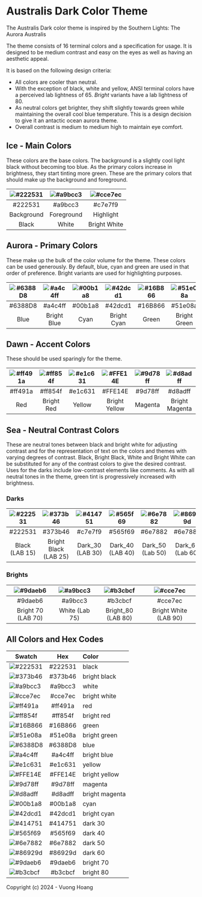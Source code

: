 # Australis Dark Color Theme

The Australis Dark color theme is inspired by the Southern Lights: The Aurora Australis

The theme consists of 16 terminal colors and a specification for usage.  It is designed to be medium contrast and easy on the eyes as well as having an aesthetic appeal.

It is based on the following design criteria:
* All colors are cooler than neutral.
* With the exception of black, white and yellow, ANSI terminal colors have a perceived lab lightness of 65.  *Bright* variants have a lab lightness of 80.
* As neutral colors get brighter, they shift slightly towards green while maintaining the overall cool blue temperature.  This is a design decision to give it an antactic ocean aurora theme.
* Overall contrast is medium to medium high to maintain eye comfort.

## Ice - Main Colors

These colors are the base colors.  The background is a slightly cool light black without becoming too blue.  As the primary colors increase in brightness, they start tinting more green.  These are the primary colors that should make up the background and foreground.

| ![#222531](https://placehold.co/100/222531/222531) | ![#a9bcc3](https://placehold.co/100/a9bcc3/a9bcc3) |![#cce7ec](https://placehold.co/100/cce7ec/cce7ec) |
| :----: | :----: | :----: |
| #222531 | #a9bcc3 | #c7e7f9 |
| Background | Foreground | Highlight |
| Black | White | Bright White |

## Aurora - Primary Colors

These make up the bulk of the color volume for the theme.  These colors can be used generously.  By default, blue, cyan and green are used in that order of preference.  Bright variants are used for highlighting purposes.

| ![#6388D8](https://placehold.co/100/6388D8/6388D8) | ![#a4c4ff](https://placehold.co/100/a4c4ff/a4c4ff) | ![#00b1a8](https://placehold.co/100/00b1a8/00b1a8) | ![#42dcd1](https://placehold.co/100/42dcd1/42dcd1) | ![#16B866](https://placehold.co/100/16B866/16B866) | ![#51e08a](https://placehold.co/100/51e08a/51e08a)  |
| :----: | :----: | :----: |  :----: | :----: | :----: |
| #6388D8 | #a4c4ff | #00b1a8 | #42dcd1 | #16B866 | #51e08a
| Blue | Bright Blue | Cyan | Bright Cyan | Green | Bright Green |

## Dawn - Accent Colors

These should be used sparingly for the theme.

| ![#ff491a](https://placehold.co/100/ff491a/ff491a) | ![#ff854f](https://placehold.co/100/ff854f/ff854f) | ![#e1c631](https://placehold.co/100/e1c631/e1c631) |  ![#FFE14E](https://placehold.co/100/FFE14E/FFE14E) | ![#9d78ff](https://placehold.co/100/9d78ff/9d78ff) | ![#d8adff](https://placehold.co/100/d8adff/d8adff)  |
| :----: | :----: | :----: |  :----: | :----: | :----: |
| #ff491a | #ff854f | #e1c631 | #FFE14E | #9d78ff | #d8adff
| Red  | Bright Red | Yellow | Bright Yellow  | Magenta | Bright Magenta |

## Sea - Neutral Contrast Colors

These are neutral tones between black and bright white for adjusting contrast and for the representation of text on the colors and themes with varying degrees of contrast.  Black, Bright Black, White and Bright White can be substituted for any of the contrast colors to give the desired contrast.  Uses for the darks include low-contrast elements like comments.  As with all neutral tones in the theme, green tint is progressively increased with brightness.

### Darks

| ![#222531](https://placehold.co/100/222531/222531) | ![#373b46](https://placehold.co/100/373b46/373b46) | ![#414751](https://placehold.co/100/414751/414751) | ![#565f69](https://placehold.co/100/565f69/565f69) |  ![#6e7882](https://placehold.co/100/6e7882/6e7882) |   ![#86929d](https://placehold.co/100/86929d/86929d) |
| :----: | :----: | :----: | :----: | :----: | :----: |
| #222531 | #373b46 | #c7e7f9 | #565f69 | #6e7882 | #6e7882 |
| Black (LAB 15) | Bright Black (LAB 25) | Dark_30 (LAB 30) | Dark_40 (LAB 40) | Dark_50 (Lab 50) | Dark_60 (Lab 60)

### Brights

|  ![#9daeb6](https://placehold.co/100/9daeb6/9daeb6) |![#a9bcc3](https://placehold.co/100/a9bcc3/a9bcc3) |       ![#b3cbcf](https://placehold.co/100/b3cbcf/b3cbcf) |  ![#cce7ec](https://placehold.co/100/cce7ec/cce7ec) |
| :----: | :----: | :----: | :----: | 
| #9daeb6 | #a9bcc3 | #b3cbcf | #cce7ec |
| Bright 70 (LAB 70) | White (Lab 75) | Bright_80 (LAB 80) | Bright White (LAB 90) 

## All Colors and Hex Codes
| Swatch | Hex | Color |
| -- | :--: | :-- |
| ![#222531](https://placehold.co/100/222531/222531) | #222531 | black |
| ![#373b46](https://placehold.co/100/373b46/373b46) | #373b46 | bright black |
| ![#a9bcc3](https://placehold.co/100/a9bcc3/a9bcc3) | #a9bcc3 | white |
| ![#cce7ec](https://placehold.co/100/cce7ec/cce7ec) | #cce7ec | bright white |
| ![#ff491a](https://placehold.co/100/ff491a/ff491a) | #ff491a | red |
| ![#ff854f](https://placehold.co/100/ff854f/ff854f) | #ff854f | bright red |
| ![#16B866](https://placehold.co/100/16B866/16B866) | #16B866 | green |
| ![#51e08a](https://placehold.co/100/51e08a/51e08a) | #51e08a | bright green |
| ![#6388D8](https://placehold.co/100/6388D8/6388D8) | #6388D8 | blue |
| ![#a4c4ff](https://placehold.co/100/a4c4ff/a4c4ff) | #a4c4ff | bright blue |
| ![#e1c631](https://placehold.co/100/e1c631/e1c631) | #e1c631 | yellow |
| ![#FFE14E](https://placehold.co/100/FFE14E/FFE14E) | #FFE14E | bright yellow |
| ![#9d78ff](https://placehold.co/100/9d78ff/9d78ff) | #9d78ff | magenta |
| ![#d8adff](https://placehold.co/100/d8adff/d8adff) | #d8adff | bright magenta |
| ![#00b1a8](https://placehold.co/100/00b1a8/00b1a8) | #00b1a8 | cyan |
| ![#42dcd1](https://placehold.co/100/42dcd1/42dcd1) | #42dcd1 | bright cyan |
| ![#414751](https://placehold.co/100/414751/414751) | #414751 | dark 30 |
| ![#565f69](https://placehold.co/100/565f69/565f69) | #565f69 | dark 40 |
| ![#6e7882](https://placehold.co/100/6e7882/6e7882) | #6e7882 | dark 50 |
| ![#86929d](https://placehold.co/100/86929d/86929d) | #86929d | dark 60 |
| ![#9daeb6](https://placehold.co/100/9daeb6/9daeb6) | #9daeb6 | bright 70 |
| ![#b3cbcf](https://placehold.co/100/b3cbcf/b3cbcf) | #b3cbcf | bright 80 |

Copyright (c) 2024 - Vuong Hoang
